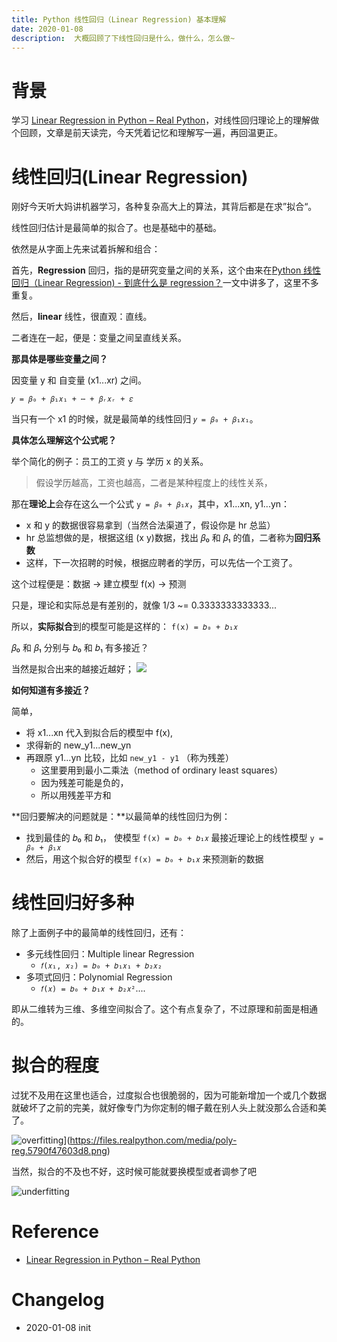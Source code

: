 ```yaml
---
title: Python 线性回归（Linear Regression) 基本理解
date: 2020-01-08
description:  大概回顾了下线性回归是什么，做什么，怎么做~
---
```


# 背景

学习 [Linear Regression in Python – Real Python](https://realpython.com/linear-regression-in-python/)，对线性回归理论上的理解做个回顾，文章是前天读完，今天凭着记忆和理解写一遍，再回温更正。

# 线性回归(Linear Regression) 

刚好今天听大妈讲机器学习，各种复杂高大上的算法，其背后都是在求”拟合“。

线性回归估计是最简单的拟合了。也是基础中的基础。

依然是从字面上先来试着拆解和组合：

首先，**Regression** 回归，指的是研究变量之间的关系，这个由来在[Python 线性回归（Linear Regression) - 到底什么是 regression？](https://bemself.github.io/python/Python-Linear-Regression-Concept.html)一文中讲多了，这里不多重复。

然后，**linear** 线性，很直观：直线。

二者连在一起，便是：变量之间呈直线关系。

**那具体是哪些变量之间？**

因变量 y 和 自变量 (x1...xr) 之间。

`𝑦 = 𝛽₀ + 𝛽₁𝑥₁ + ⋯ + 𝛽ᵣ𝑥ᵣ + 𝜀`

当只有一个 x1 的时候，就是最简单的线性回归 `𝑦 = 𝛽₀ + 𝛽₁𝑥₁`。

**具体怎么理解这个公式呢？**

举个简化的例子：员工的工资 y 与 学历 x 的关系。

> 假设学历越高，工资也越高，二者是某种程度上的线性关系，

那在**理论上**会存在这么一个公式 `y = 𝛽₀ + 𝛽₁𝑥`，其中，x1...xn, y1...yn：

- x 和 y 的数据很容易拿到（当然合法渠道了，假设你是 hr 总监）
- hr 总监想做的是，根据这组 (x y)数据，找出 𝛽₀ 和 𝛽₁ 的值，二者称为**回归系数**
- 这样，下一次招聘的时候，根据应聘者的学历，可以先估一个工资了。

这个过程便是：数据 -> 建立模型 f(x) -> 预测

只是，理论和实际总是有差别的，就像 1/3 ~= 0.3333333333333...

所以，**实际拟合**到的模型可能是这样的： `f(x) = 𝑏₀ + 𝑏₁𝑥`

𝛽₀ 和 𝛽₁ 分别与 𝑏₀ 和 𝑏₁ 有多接近？

当然是拟合出来的越接近越好；
![](https://files.realpython.com/media/fig-lin-reg.a506035b654a.png)

**如何知道有多接近？**

简单，

- 将 x1...xn 代入到拟合后的模型中 f(x), 
- 求得新的 new_y1...new_yn 
- 再跟原 y1...yn 比较，比如 `new_y1 - y1` （称为残差）
  - 这里要用到最小二乘法（method of ordinary least squares）
  - 因为残差可能是负的，
  - 所以用残差平方和

**回归要解决的问题就是：**以最简单的线性回归为例：

- 找到最佳的 𝑏₀ 和 𝑏₁， 使模型 `f(x) = 𝑏₀ + 𝑏₁𝑥` 最接近理论上的线性模型 `y = 𝛽₀ + 𝛽₁𝑥`
- 然后，用这个拟合好的模型 `f(x) = 𝑏₀ + 𝑏₁𝑥` 来预测新的数据

# 线性回归好多种

除了上面例子中的最简单的线性回归，还有：

- 多元线性回归：Multiple linear Regression
  - `𝑓(𝑥₁, 𝑥₂) = 𝑏₀ + 𝑏₁𝑥₁ + 𝑏₂𝑥₂`
- 多项式回归：Polynomial Regression
  - `𝑓(𝑥) = 𝑏₀ + 𝑏₁𝑥 + 𝑏₂𝑥²`....

即从二维转为三维、多维空间拟合了。这个有点复杂了，不过原理和前面是相通的。

# 拟合的程度

过犹不及用在这里也适合，过度拟合也很脆弱的，因为可能新增加一个或几个数据就破坏了之前的完美，就好像专门为你定制的帽子戴在别人头上就没那么合适和美了。

![overfitting](https://files.realpython.com/media/poly-reg.5790f47603d8.png)](https://files.realpython.com/media/poly-reg.5790f47603d8.png)

当然，拟合的不及也不好，这时候可能就要换模型或者调参了吧

![underfitting](https://files.realpython.com/media/poly-reg.5790f47603d8.png)

# Reference

- [Linear Regression in Python – Real Python](https://realpython.com/linear-regression-in-python/)

# Changelog
- 2020-01-08 init